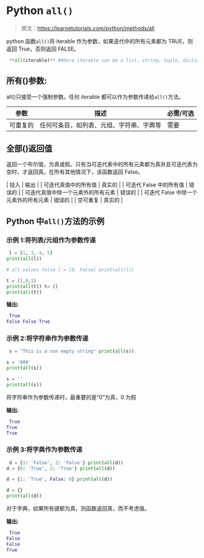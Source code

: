 # Python `all()`

> 原文：<https://learnetutorials.com/python/methods/all>

python 函数`all()`将 iterable 作为参数，如果迭代中的所有元素都为 TRUE，则返回 True，否则返回 FALSE。

```py
 **all(iterable)** #Where iterable can be a list, string, tuple, dictionary , set etc 

```

## 所有()参数:

all()只接受一个强制参数。任何 iterable 都可以作为参数传递给`all()`方法。

| 参数 | 描述 | 必需/可选 |
| --- | --- | --- |
| 可重复的 | 任何可条目，如列表、元组、字符串、字典等 | 需要 |

## 全部()返回值

返回一个布尔值，为真或假。只有当可迭代表中的所有元素都为真并且可迭代表为空时，才返回真。在所有其他情况下，该函数返回 False。

| 投入 | 输出 |
| 可迭代真值中的所有值 | 真实的 |
| 可迭代 False 中的所有值 | 错误的 |
| 可迭代真值中除一个元素外的所有元素 | 错误的 |
| 可迭代 False 中除一个元素外的所有元素 | 错误的 |
| 空可重复 | 真实的 |

## Python 中`all()`方法的示例

### 示例 1:将列表/元组作为参数传递

```py
 l = [1, 3, 4, 5]
print(all(l))

# all values false l = [0, False] print(all(l))

t = (1,0,1)
print(all(t)) t= ()
print(all(t)) 

```

**输出:**

```py
 True
False False True 
```

### 示例 2:将字符串作为参数传递

```py
 s = "This is a non empty string" print(all(s))

s = '000'
print(all(s))

s = ''
print(all(s))

```

将字符串作为参数传递时，最重要的是“0”为真，0 为假

**输出:**

```py
 True
True
True 
```

### 示例 3:将字典作为参数传递

```py
 d = {1: 'False', 2: 'False'} print(all(d))
d = {0: 'True', 2: 'True'} print(all(d))

d = {1: 'True', False: 0} print(all(d))

d = {}
print(all(d))

```

对于字典，如果所有键都为真，则函数返回真，而不考虑值。

**输出:**

```py
 True
False
False
True
```